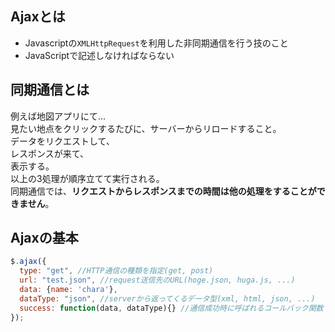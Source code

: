 ## Ajaxとは
- Javascriptの`XMLHttpRequest`を利用した非同期通信を行う技のこと
- JavaScriptで記述しなければならない
## 同期通信とは
例えば地図アプリにて...  
見たい地点をクリックするたびに、サーバーからリロードすること。  
データをリクエストして、  
レスポンスが来て、  
表示する。  
以上の3処理が順序立てて実行される。  
同期通信では、**リクエストからレスポンスまでの時間は他の処理をすることができません**。  
## Ajaxの基本
```javascript
$.ajax({
  type: "get", //HTTP通信の種類を指定(get, post)
  url: "test.json", //request送信先のURL(hoge.json, huga.js, ...)
  data: {name: 'chara'},
  dataType: "json", //serverから返ってくるデータ型(xml, html, json, ...)
  success: function(data, dataType){} //通信成功時に呼ばれるコールバック関数
});
```